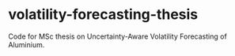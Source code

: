 # volatility-forecasting-thesis
Code for MSc thesis on Uncertainty-Aware Volatility Forecasting of Aluminium.
